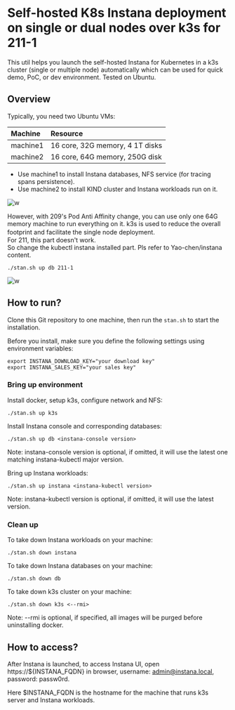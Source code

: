 # Self-hosted K8s Instana deployment on single or dual nodes over k3s for 211-1

This util helps you launch the self-hosted Instana for Kubernetes in a k3s cluster (single or multiple node) automatically which can be used for quick demo, PoC, or dev environment. Tested on Ubuntu.

## Overview

Typically, you need two Ubuntu VMs:

| Machine  | Resource
|:---------|:--------
| machine1 | 16 core, 32G memory, 4 1T disks
| machine2 | 16 core, 64G memory, 250G disk

* Use machine1 to install Instana databases, NFS service (for tracing spans persistence).
* Use machine2 to install KIND cluster and Instana workloads run on it.

![w](images/architecture.png)

However, with 209's Pod Anti Affinity change, you can use only one 64G memory machine to run everything on it.
k3s is used to reduce the overall footprint and facilitate the single node deployment.　   
For 211, this part doesn't work.  
So change the kubectl instana installed part. 
Pls refer to Yao-chen/instana content.  
```
./stan.sh up db 211-1
```
![w](images/single-host-k3s.png)

## How to run?

Clone this Git repository to one machine, then run the `stan.sh` to start the installation.

Before you install, make sure you define the following settings using environment variables:

```console
export INSTANA_DOWNLOAD_KEY="your download key"
export INSTANA_SALES_KEY="your sales key"
```

### Bring up environment

Install docker, setup k3s, configure network and NFS:

```console
./stan.sh up k3s
```

Install Instana console and corresponding databases:

```console
./stan.sh up db <instana-console version>
```
Note: instana-console version is optional, if omitted, it will use the latest one matching instana-kubectl major version.


Bring up Instana workloads:

```console
./stan.sh up instana <instana-kubectl version>
```
Note: instana-kubectl version is optional, if omitted, it will use the latest version.


### Clean up

To take down Instana workloads on your machine:

```console
./stan.sh down instana
```

To take down Instana databases on your machine:

```console
./stan.sh down db
```

To take down k3s cluster on your machine:

```console
./stan.sh down k3s <--rmi>
```
Note: --rmi is optional, if specified, all images will be purged before uninstalling docker.

## How to access?

After Instana is launched, to access Instana UI, open https://${INSTANA_FQDN} in browser, username: admin@instana.local, password: passw0rd.

Here $INSTANA_FQDN is the hostname for the machine that runs k3s server and Instana workloads.
